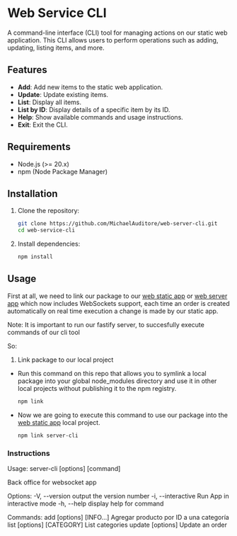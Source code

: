 # Web Service CLI

A command-line interface (CLI) tool for managing actions on our static web application. This CLI allows users to perform operations such as adding, updating, listing items, and more.

## Features

- **Add**: Add new items to the static web application.
- **Update**: Update existing items.
- **List**: Display all items.
- **List by ID**: Display details of a specific item by its ID.
- **Help**: Show available commands and usage instructions.
- **Exit**: Exit the CLI.

## Requirements

- Node.js (>= 20.x)
- npm (Node Package Manager)

## Installation

1. Clone the repository:
   ```bash
   git clone https://github.com/MichaelAuditore/web-server-cli.git
   cd web-service-cli
   ```
2. Install dependencies:
    ```bash
    npm install
    ```

## Usage

First at all, we need to link our package to our [web static app](https://github.com/MichaelAuditore/static-web-app.git) or [web server app](https://github.com/MichaelAuditore/web-server-app) which now includes WebSockets support, each time an order is created automatically on real time execution a change is made by our static app.

Note: It is important to run our fastify server, to succesfully execute commands of our cli tool

So:

1. Link package to our local project
 * Run this command on this repo that allows you to symlink a local package into your global node_modules directory and use it in other local projects without publishing it to the npm registry.
    
    ```bash
    npm link
    ```
* Now we are going to execute this command to use our package into the [web static app](https://github.com/MichaelAuditore/static-web-app.git) local project.

    ```
    npm link server-cli
    ```

### Instructions
Usage: server-cli [options] [command]

Back office for websocket app

Options:
  -V, --version                                            output the version number
  -i, --interactive                                        Run App in interactive mode
  -h, --help                                               display help for command

Commands:
  add [options] <CATEGORY> <ID> <NAME> <AMOUNT> [INFO...]  Agregar producto por ID a una categoría
  list [options] [CATEGORY]                                List categories
  update [options] <ID> <Amount>                           Update an order